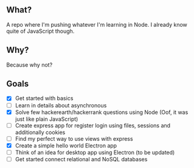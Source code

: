## What?
A repo where I'm pushing whatever I'm learning in Node. I already know quite of JavaScript though.

## Why?
Because why not?

## Goals
- [x] Get started with basics
- [ ] Learn in details about asynchronous
- [x] Solve few hackerearth/hackerrank questions using Node (Oof, it was just like plain JavaScript)
- [ ] Create express app for register login using files, sessions and additionally cookies
- [ ] Find my perfect way to use views with express
- [x] Create a simple hello world Electron app
- [ ] Think of an idea for desktop app using Electron (to be updated)
- [ ] Get started connect relational and NoSQL databases
